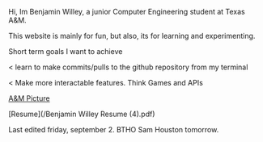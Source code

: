 Hi, Im Benjamin Willey, a junior Computer Engineering student at Texas A&M. 

This website is mainly for fun, but also, its for learning and experimenting.

Short term goals I want to achieve
 
 < learn to make commits/pulls to the github repository from my terminal
 
 < Make more interactable features. Think Games and APIs


[A&M Picture](/aTm.md)

[Resume](/Benjamin Willey Resume (4).pdf)


Last edited friday, september 2. BTHO Sam Houston tomorrow.
